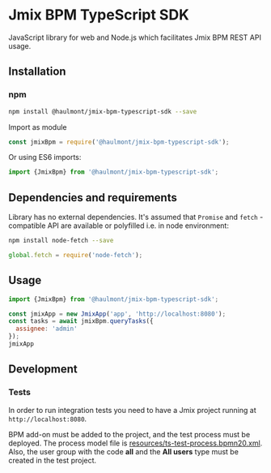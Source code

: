 # Jmix BPM TypeScript SDK

JavaScript library for web and Node.js which facilitates Jmix BPM REST API usage.
 
## Installation

### npm

```bash
npm install @haulmont/jmix-bpm-typescript-sdk --save
```
Import as module  
```javascript
const jmixBpm = require('@haulmont/jmix-bpm-typescript-sdk');
```

Or using ES6 imports:

```javascript
import {JmixBpm} from '@haulmont/jmix-bpm-typescript-sdk';
```

## Dependencies and requirements
Library has no external dependencies. It's assumed that `Promise` and `fetch` -compatible API are available 
or polyfilled i.e. in node environment:
  
```bash
npm install node-fetch --save
```

```javascript
global.fetch = require('node-fetch');
```

## Usage

```javascript
import {JmixBpm} from '@haulmont/jmix-bpm-typescript-sdk';

const jmixApp = new JmixApp('app', 'http://localhost:8080');
const tasks = await jmixBpm.queryTasks({
  assignee: 'admin'
});
jmixApp
```

## Development

### Tests
In order to run integration tests you need to have a Jmix project running at `http://localhost:8080`. 

BPM add-on must be added to the project, and the test process must be deployed. The process model file is [resources/ts-test-process.bpmn20.xml](resources/ts-test-process.bpmn20.xml). Also, the user group with the code **all** and the **All users** type must be created in the test project.